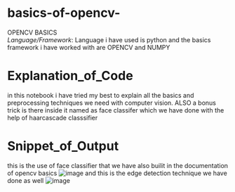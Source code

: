# basics-of-opencv-
   OPENCV BASICS <br />
  _Language/Framework_: Language i have used is python and the basics framework i have worked with are OPENCV and NUMPY <br />


# Explanation_of_Code
in this notebook i have tried my best to explain all the basics and preprocessing techniques we need with computer vision. 
ALSO a bonus trick is there inside it named as face classifer which we have done with the help of haarcascade classsifier 


# Snippet_of_Output
  this is the use of face classifier that we have also builit in the documentation of opencv basics 
  ![image](https://user-images.githubusercontent.com/60036785/136650825-7da0b2fc-9e48-407e-b40d-01ba163adcb8.png)
  and this is the edge detection technique we have done as well
  ![image](https://user-images.githubusercontent.com/60036785/136650899-6b0c5c7a-8539-4ed9-91ce-062d8cb8cfa3.png)
